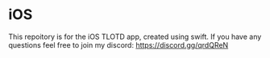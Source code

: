 # iOS
This repoitory is for the iOS TLOTD app, created using swift.
If you have any questions feel free to join my discord: https://discord.gg/qrdQReN
